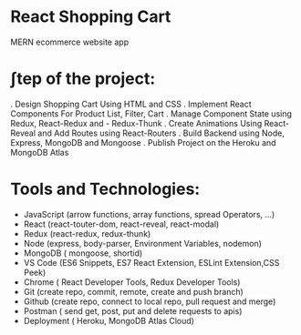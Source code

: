 # React Shopping Cart

MERN ecommerce website app

# ∫tep of the project:

. Design Shopping Cart Using HTML and CSS
. Implement React Components For Product List, Filter, Cart
. Manage Component State using Redux, React-Redux and - Redux-Thunk
. Create Animations Using React-Reveal and Add Routes using React-Routers
. Build Backend using Node, Express, MongoDB and Mongoose
. Publish Project on the Heroku and MongoDB Atlas

# Tools and Technologies:

- JavaScript (arrow functions, array functions, spread Operators, ...)
- React (react-touter-dom, react-reveal, react-modal)
- Redux (react-redux, redux-thunk)
- Node (express, body-parser, Environment Variables, nodemon)
- MongoDB ( mongoose, shortid)
- VS Code (ES6 Snippets, ES7 React Extension, ESLint Extension,CSS Peek)
- Chrome ( React Developer Tools, Redux Developer Tools)
- Git (create repo, commit, remote, create and push branch)
- Github (create repo, connect to local repo, pull request and merge)
- Postman ( send get, post, put and delete requests to apis)
- Deployment ( Heroku, MongoDB Atlas Cloud)

